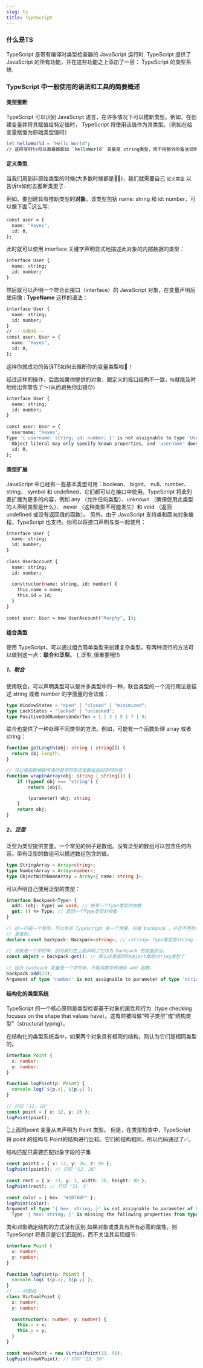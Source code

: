 ```yaml
---
slug: ts
title: TypeScript
---
```


### 什么是TS

TypeScript 是带有编译时类型检查器的 JavaScript 运行时.
TypeScript 提供了 JavaScript 的所有功能，并在这些功能之上添加了一层： TypeScript 的类型系统.

### TypeScript 中一般使用的语法和工具的简要概述

#### 类型推断

TypeScript 可以识别 JavaScript 语言，在许多情况下可以推断类型。例如，在创建变量并将其赋值给特定值时， TypeScript 将使用该值作为其类型。（例如在给变量赋值为原始类型值时）

```bash
let helloWorld = "Hello World"; 
// 这样写时ts可以直接推断出 `helloWorld` 变量是 string类型，而不用额外的备注说明
```

#### 定义类型

当我们用到非原始类型的时候(大多数时候都是🤷‍♀️)，我们就需要自己 `定义类型` 以告诉ts如何去推断类型了.

例如，要创建具有推断类型的**对象**，该类型包括 name: string 和 id: number，可以像下面👇这么写:

```bash
const user = {
  name: "Hayes",
  id: 0,
};
```
此时就可以使用 interface 关键字声明显式地描述此对象的内部数据的类型：

```bash
interface User {
  name: string;
  id: number;
}
```

然后就可以声明一个符合此接口（interface）的 JavaScript 对象，在变量声明后使用像 : **TypeName** 这样的语法：

```bash
interface User {
  name: string;
  id: number;
}
// ---分割线---
const user: User = {
  name: "Hayes",
  id: 0,
};
```
这样你就成功的告诉TS如何去推断你的变量类型啦🎉！

经过这样的操作，后面如果你提供的对象，跟定义的接口结构不一致，ts就能及时地给出你警告了～(从而避免你出错😯)

```bash
interface User {
  name: string;
  id: number;
}
 
const user: User = {
  username: "Hayes",
Type '{ username: string; id: number; }' is not assignable to type 'User'.
  Object literal may only specify known properties, and 'username' does not exist in type 'User'.
  id: 0,
};
```

#### 类型扩展

JavaScript 中已经有一些基本类型可用：boolean、 bigint、 null、number、 string、 symbol 和 undefined，它们都可以在接口中使用。TypeScript 将此列表扩展为更多的内容，例如 any （允许任何类型）、unknown （确保使用此类型的人声明类型是什么）、 never （这种类型不可能发生）和 void （返回 undefined 或没有返回值的函数）。
另外，由于 JavaScript 支持类和面向对象编程，TypeScript 也支持。你可以将接口声明与类一起使用：

```bash
interface User {
  name: string;
  id: number;
}
 
class UserAccount {
  name: string;
  id: number;
 
  constructor(name: string, id: number) {
    this.name = name;
    this.id = id;
  }
}
 
const user: User = new UserAccount("Murphy", 1);
```

#### 组合类型

使用 TypeScript，可以通过组合简单类型来创建复杂类型。有两种流行的方法可以做到这一点：**联合**和**泛型**。 (_泛型_很重要哦‼️)

##### 1、联合

使用联合，可以声明类型可以是许多类型中的一种，联合类型的一个流行用法是描述 string 或者 number 的字面量的合法值：

```ts
type WindowStates = "open" | "closed" | "minimized";
type LockStates = "locked" | "unlocked";
type PositiveOddNumbersUnderTen = 1 | 3 | 5 | 7 | 9;
```

联合也提供了一种处理不同类型的方法。例如，可能有一个函数处理 array 或者 string：

```ts
function getLength(obj: string | string[]) {
  return obj.length;
}

// 可以使函数根据传递的是字符串还是数组返回不同的值：
function wrapInArray(obj: string | string[]) {
    if (typeof obj === "string") {
        return [obj];

        (parameter) obj: string
    }
    return obj;
}
```

##### 2、泛型

泛型为类型提供变量。一个常见的例子是数组。没有泛型的数组可以包含任何内容。带有泛型的数组可以描述数组包含的值。

```ts
type StringArray = Array<string>;
type NumberArray = Array<number>;
type ObjectWithNameArray = Array<{ name: string }>;
```

可以声明自己使用泛型的类型：

```ts
interface Backpack<Type> {
  add: (obj: Type) => void; // 接受一个Type类型的参数
  get: () => Type; // 返回一个Type类型的参数
}
 
// 这一行是一个简写，可以告诉 TypeScript 有一个常量，叫做`backpack`，并且不用担心它是从哪
// 里来的。
declare const backpack: Backpack<string>; // <string> Type类型是string
 
// 对象是一个字符串，因为我们在上面声明了它作为 Backpack 的变量部分。
const object = backpack.get(); // 那么这里返回的object就是string类型了
 
// 因为 backpack 变量是一个字符串，不能将数字传递给 add 函数。
backpack.add(23);
Argument of type 'number' is not assignable to parameter of type 'string'.
```

#### 结构化的类型系统

TypeScript 的一个核心原则是类型检查基于对象的属性和行为（type checking focuses on the shape that values have）。这有时被叫做“鸭子类型”或“结构类型”（structural typing）。

在结构化的类型系统当中，如果两个对象具有相同的结构，则认为它们是相同类型的。

```ts
interface Point {
  x: number;
  y: number;
}
 
function logPoint(p: Point) {
  console.log(`${p.x}, ${p.y}`);
}
 
// 打印 "12, 26"
const point = { x: 12, y: 26 };
logPoint(point);
```
👆上面的point 变量从未声明为 Point 类型。 但是，在类型检查中，TypeScript 将 point 的结构与 Point的结构进行比较。它们的结构相同，所以代码通过了✅。

结构匹配只需要匹配对象字段的子集

```ts
const point3 = { x: 12, y: 26, z: 89 };
logPoint(point3); // 打印 "12, 26"
 
const rect = { x: 33, y: 3, width: 30, height: 80 };
logPoint(rect); // 打印 "33, 3"
 
const color = { hex: "#187ABF" };
logPoint(color);
Argument of type '{ hex: string; }' is not assignable to parameter of type 'Point'.
  Type '{ hex: string; }' is missing the following properties from type 'Point': x, y
```
类和对象确定结构的方式没有区别,如果对象或类具有所有必需的属性，则 TypeScript 将表示是它们匹配的，而不关注其实现细节:

```ts
interface Point {
  x: number;
  y: number;
}
 
function logPoint(p: Point) {
  console.log(`${p.x}, ${p.y}`);
}
// ---分割线---
class VirtualPoint {
  x: number;
  y: number;
 
  constructor(x: number, y: number) {
    this.x = x;
    this.y = y;
  }
}
 
const newVPoint = new VirtualPoint(13, 56);
logPoint(newVPoint); // 打印 "13, 56"
```

